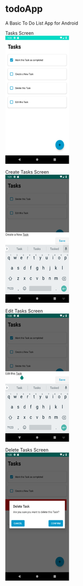 # todoApp
A Basic To Do List App for Android

Tasks Screen
<br>
<img src="https://github.com/ThienLu/todoApp/blob/assets/assets/Tasks.png?raw=true" width="200" height="400">

Create Tasks Screen
<br>
<img src="https://github.com/ThienLu/todoApp/blob/assets/assets/Create.png?raw=true" width="200" height="400">

Edit Tasks Screen
<br>
<img src="https://github.com/ThienLu/todoApp/blob/assets/assets/Edit.png?raw=true" width="200" height="400">

Delete Tasks Screen
<br>
<img src="https://github.com/ThienLu/todoApp/blob/assets/assets/Delete.png?raw=true" width="200" height="400">
